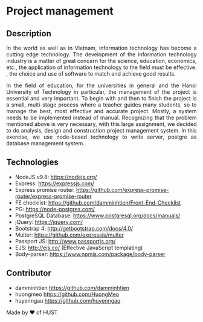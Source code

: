 # Project management 
## Description 
<p align="justify">In the world as well as in Vietnam, information technology has become a cutting edge technology. The development of the information technology industry is a matter of great concern for the science, education, economics, etc., the application of information technology to the field must be effective. , the choice and use of software to match and achieve good results.
</p>
<p align="justify">In the field of education, for the universities in general and the Hanoi University of Technology in particular, the management of the project is essential and very important. To begin with and then to finish the project is a small, multi-stage process where a teacher guides many students, so to manage the best, most effective and accurate project. Mostly, a system needs to be implemented instead of manual. Recognizing that the problem mentioned above is very necessary, with this large assignment, we decided to do analysis, design and construction project management system.
In this exercise, we use node-based technology to write server, postgre as database management system.
</p>

## Technologies 
* NodeJS v9.8: https://nodejs.org/
* Express: https://expressjs.com/
* Express promise router: https://github.com/express-promise-router/express-promise-router
* FE checklist: https://github.com/damminhtien/Front-End-Checklist
* PG: https://node-postgres.com/
* PostgreSQL Database: https://www.postgresql.org/docs/manuals/
* jQuery: https://jquery.com/
* Bootstrap 4: http://getbootstrap.com/docs/4.0/
* Multer: https://github.com/expressjs/multer
* Passport JS: http://www.passportjs.org/
* EJS: http://ejs.co/ (Effective JavaScript templating) 
* Body-parser: https://www.npmjs.com/package/body-parser

## Contributor
* damminhtien https://github.com/damminhtien
* huongmeo https://github.com/HuongMeo
* huyenngau https://github.com/huyenngau

Made by :heart: of HUST
